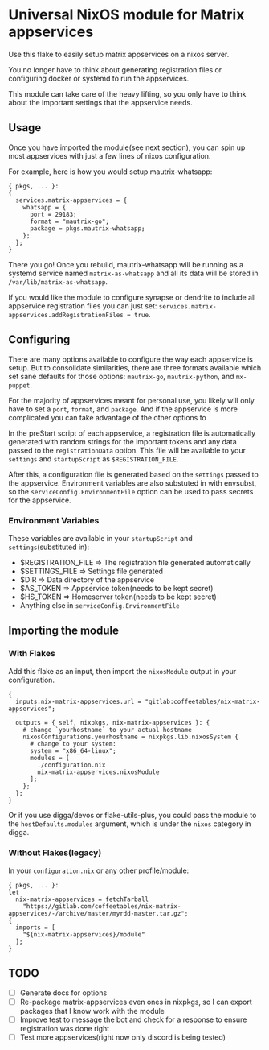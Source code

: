 # Universal NixOS module for Matrix appservices
Use this flake to easily setup matrix appservices on a nixos server.

You no longer have to think about generating registration files or
configuring docker or systemd to run the appservices.

This module can take care of the heavy lifting, so you only have to
think about the important settings that the appservice needs.

## Usage
Once you have imported the module(see next section), you can spin
up most appservices with just a few lines of nixos configuration.

For example, here is how you would setup mautrix-whatsapp:
```
{ pkgs, ... }:
{
  services.matrix-appservices = {
    whatsapp = {
      port = 29183;
      format = "mautrix-go";
      package = pkgs.mautrix-whatsapp;
    };
  };
}
```

There you go! Once you rebuild, mautrix-whatsapp will be running
as a systemd service named `matrix-as-whatsapp` and all its data will
be stored in `/var/lib/matrix-as-whatsapp`.

If you would like the module to configure synapse or dendrite to
include all appservice registration files you can just set:
`services.matrix-appservices.addRegistrationFiles = true`.

## Configuring
There are many options available to configure the way each appservice
is setup. But to consolidate similarities, there are three formats
available which set sane defaults for those options: `mautrix-go`,
`mautrix-python`, and `mx-puppet`.

For the majority of appservices meant for personal use, you likely
will only have to set a `port`, `format`, and `package`. And if the
appservice is more complicated you can take advantage of the other
options to 

In the preStart script of each appservice, a registration file is automatically
generated with random strings for the important tokens and any data passed
to the `registrationData` option. This file will be available to your `settings`
and `startupScript` as `$REGISTRATION_FILE`.

After this, a configuration file is generated based on the `settings` passed
to the appservice. Environment variables are also substuted in with envsubst,
so the `serviceConfig.EnvironmentFile` option can be used to pass secrets for the appservice.

### Environment Variables
These variables are available in your `startupScript` and `settings`(substituted in):
 - $REGISTRATION_FILE => The registration file generated automatically
 - $SETTINGS_FILE => Settings file generated
 - $DIR => Data directory of the appservice
 - $AS_TOKEN => Appservice token(needs to be kept secret)
 - $HS_TOKEN => Homeserver token(needs to be kept secret)
 - Anything else in `serviceConfig.EnvironmentFile`

## Importing the module
### With Flakes
Add this flake as an input, then import the `nixosModule` output in
your configuration.
```
{
  inputs.nix-matrix-appservices.url = "gitlab:coffeetables/nix-matrix-appservices";

  outputs = { self, nixpkgs, nix-matrix-appservices }: {
    # change `yourhostname` to your actual hostname
    nixosConfigurations.yourhostname = nixpkgs.lib.nixosSystem {
      # change to your system:
      system = "x86_64-linux";
      modules = [
        ./configuration.nix
        nix-matrix-appservices.nixosModule
      ];
    };
  };
}
```
Or if you use digga/devos or flake-utils-plus, you could pass the module
to the `hostDefaults.modules` argument, which is under the `nixos` category in digga.

### Without Flakes(legacy)
In your `configuration.nix` or any other profile/module:
```
{ pkgs, ... }:
let
  nix-matrix-appservices = fetchTarball
    "https://gitlab.com/coffeetables/nix-matrix-appservices/-/archive/master/myrdd-master.tar.gz";
{
  imports = [
    "${nix-matrix-appservices}/module" 
  ];
}
```

## TODO
 - [ ] Generate docs for options
 - [ ] Re-package matrix-appservices even ones in nixpkgs, so I can export packages
       that I know work with the module
 - [ ] Improve test to message the bot and check for a response to ensure registration was
       done right
 - [ ] Test more appservices(right now only discord is being tested)
